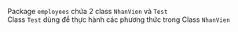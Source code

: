 Package `employees` chứa 2 class `NhanVien` và `Test`  
Class `Test` dùng để thực hành các phương thức trong Class `NhanVien`